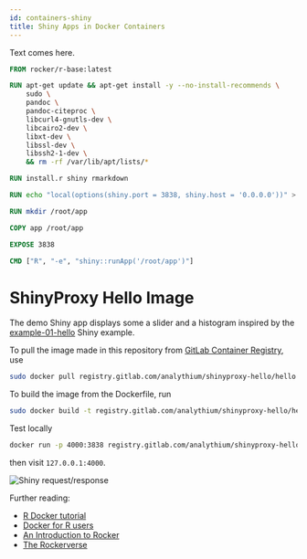 ```yaml
---
id: containers-shiny
title: Shiny Apps in Docker Containers
---
```


Text comes here.


```Dockerfile
FROM rocker/r-base:latest

RUN apt-get update && apt-get install -y --no-install-recommends \
    sudo \
    pandoc \
    pandoc-citeproc \
    libcurl4-gnutls-dev \
    libcairo2-dev \
    libxt-dev \
    libssl-dev \
    libssh2-1-dev \
    && rm -rf /var/lib/apt/lists/*

RUN install.r shiny rmarkdown

RUN echo "local(options(shiny.port = 3838, shiny.host = '0.0.0.0'))" > /usr/lib/R/etc/Rprofile.site

RUN mkdir /root/app

COPY app /root/app

EXPOSE 3838

CMD ["R", "-e", "shiny::runApp('/root/app')"]
```


# ShinyProxy Hello Image

The demo Shiny app displays some a slider and a histogram
inspired by the [example-01-hello](https://shiny.rstudio.com/gallery/example-01-hello.html)
Shiny example.

To pull the image made in this repository from
[GitLab Container Registry](https://gitlab.com/analythium/shinyproxy-hello/container_registry), use
```bash
sudo docker pull registry.gitlab.com/analythium/shinyproxy-hello/hello
```

To build the image from the Dockerfile, run
```bash
sudo docker build -t registry.gitlab.com/analythium/shinyproxy-hello/hello .
```

Test locally
```bash
docker run -p 4000:3838 registry.gitlab.com/analythium/shinyproxy-hello/hello
```
then visit `127.0.0.1:4000`.

![Shiny request/response](../../img/docker/shiny-req-res.png 'Shiny request/response')

Further reading:

* [R Docker tutorial](https://ropenscilabs.github.io/r-docker-tutorial/)
* [Docker for R users](https://colinfay.me/docker-r-reproducibility/)
* [An Introduction to Rocker](https://journal.r-project.org/archive/2017/RJ-2017-065/RJ-2017-065.pdf)
* [The Rockerverse](https://journal.r-project.org/archive/2020/RJ-2020-007/RJ-2020-007.pdf)
